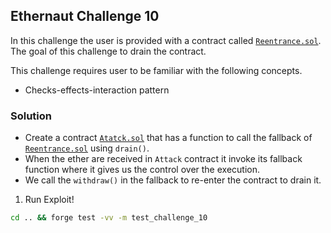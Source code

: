 ## Ethernaut Challenge 10

In this challenge the user is provided with a contract called [`Reentrance.sol`](./Reentrance.sol). The goal of this challenge to drain the contract.

This challenge requires user to be familiar with the following concepts.
- Checks-effects-interaction pattern

### Solution
- Create a contract [`Atatck.sol`](./Atatck.sol) that has a function to call the fallback of [`Reentrance.sol`](./Reentrance.sol) using `drain()`.
- When the ether are received in `Attack` contract it invoke its fallback function where it gives us the control over the execution.
- We call the `withdraw()` in the fallback to re-enter the contract to drain it.

1. Run Exploit!

```sh
cd .. && forge test -vv -m test_challenge_10
```
